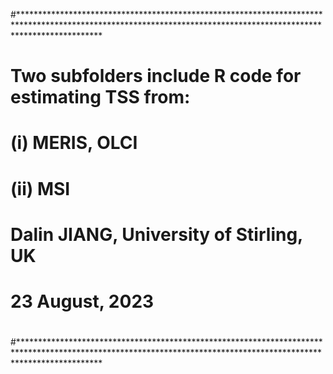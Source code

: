 #******************************************************************************************************************************************************************
#
# Two subfolders include R code for estimating TSS from:
# (i) MERIS, OLCI
# (ii) MSI
#
#
# 
# Dalin JIANG, University of Stirling, UK
# 23 August, 2023
#
#
#******************************************************************************************************************************************************************

